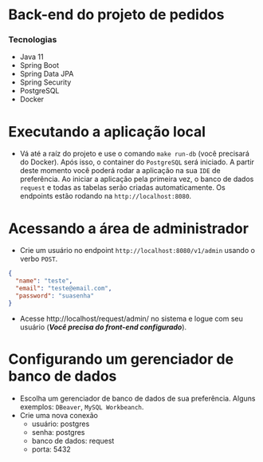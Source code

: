 # Back-end do projeto de pedidos

### Tecnologias

- Java 11
- Spring Boot
- Spring Data JPA
- Spring Security
- PostgreSQL
- Docker

# Executando a aplicação local

- Vá até a raíz do projeto e use o comando `make run-db` (você precisará do Docker). Após isso, o container do `PostgreSQL` será iniciado. A partir deste momento você poderá rodar a aplicação na sua `IDE` de preferência. Ao iniciar a aplicação pela primeira vez, o banco de dados `request` e todas as tabelas serão criadas automaticamente. Os endpoints estão rodando na `http://localhost:8080`.

# Acessando a área de administrador

- Crie um usuário no endpoint `http://localhost:8080/v1/admin` usando o verbo `POST`.
```json
{
  "name": "teste",
  "email": "teste@email.com",
  "password": "suasenha"
}
```
- Acesse http://localhost/request/admin/ no sistema e logue com seu usuário (***Você precisa do front-end configurado***).

# Configurando um gerenciador de banco de dados

- Escolha um gerenciador de banco de dados de sua preferência. Alguns exemplos: `DBeaver`, `MySQL Workbeanch`.
- Crie uma nova conexão
  - usuário: postgres
  - senha: postgres
  - banco de dados: request
  - porta: 5432
